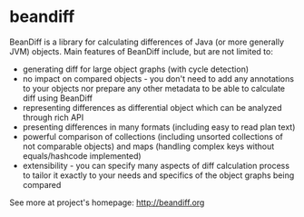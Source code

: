 beandiff
========

BeanDiff is a library for calculating differences of Java (or more generally JVM) objects. Main features of BeanDiff include, but are not limited to:

- generating diff for large object graphs (with cycle detection)
- no impact on compared objects - you don't need to add any annotations to your objects nor prepare any other metadata to be able to calculate diff using BeanDiff
- representing differences as differential object which can be analyzed through rich API
- presenting differences in many formats (including easy to read plan text)
- powerful comparison of collections (including unsorted collections of not comparable objects) and maps (handling complex keys without equals/hashcode implemented)
- extensibility - you can specify many aspects of diff calculation process to tailor it exactly to your needs and specifics of the object graphs being compared

See more at project's homepage: http://beandiff.org
